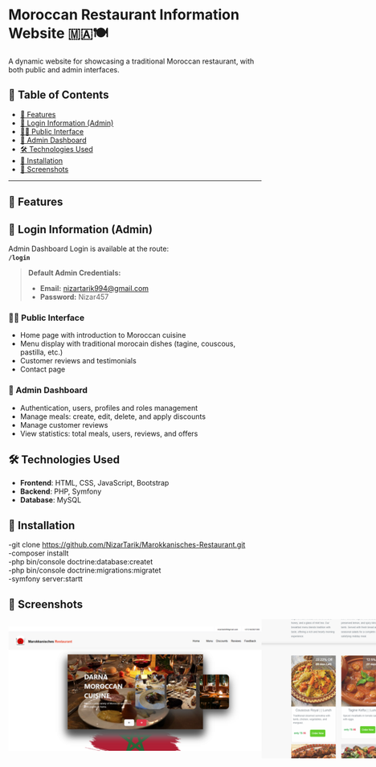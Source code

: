 # Moroccan Restaurant Information Website 🇲🇦🍽️

A dynamic website for showcasing a traditional Moroccan restaurant, with both public and admin interfaces.

## 📑 Table of Contents

- [🌟 Features](#-features)
- [🔑 Login Information (Admin)](#-login-information-admin)
- [👨‍🍳 Public Interface](#-public-interface)
- [🔐 Admin Dashboard](#-admin-dashboard)
- [🛠️ Technologies Used](#️-technologies-used)
- [🧪 Installation](#-installation)
- [📸 Screenshots](#-screenshots)

---
## 🌟 Features
## 🔑 Login Information (Admin)

Admin Dashboard Login is available at the route:  
**`/login`**

> **Default Admin Credentials:**
> - **Email:** nizartarik994@gmail.com  
> - **Password:** Nizar457

### 👨‍🍳 Public Interface
- Home page with introduction to Moroccan cuisine
- Menu display with traditional morocain dishes (tagine, couscous, pastilla, etc.)
- Customer reviews and testimonials
- Contact page 

### 🔐 Admin Dashboard
- Authentication, users, profiles and roles management
- Manage meals: create, edit, delete, and apply discounts
- Manage customer reviews
- View statistics: total meals, users, reviews, and offers

## 🛠️ Technologies Used

- **Frontend**: HTML, CSS, JavaScript, Bootstrap
- **Backend**: PHP, Symfony
- **Database**: MySQL

## 🧪 Installation


-git clone https://github.com/NizarTarik/Marokkanisches-Restaurant.git <br>
-composer installt <br>
-php bin/console doctrine:database:createt <br>
-php bin/console doctrine:migrations:migratet <br>
-symfony server:startt <br>

## 📸 Screenshots
<p align="center">
  <div style="display: flex; flex-direction: colum; align-items: center;">
    <img src="img1.png" width="800" />   
    <img src="img2.png" width="800" />  
    <img src="img3.png" width="800" />  
    <img src="img4.png" width="800" />
    <img src="img5.png" width="800" />
  </div>
</p>

